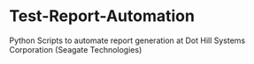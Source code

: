 # Test-Report-Automation
Python Scripts to automate report generation at Dot Hill Systems Corporation (Seagate Technologies)
